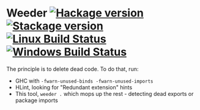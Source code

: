 # Weeder [![Hackage version](https://img.shields.io/hackage/v/weeder.svg?label=Hackage)](https://hackage.haskell.org/package/weeder) [![Stackage version](https://www.stackage.org/package/weeder/badge/lts?label=Stackage)](https://www.stackage.org/package/weeder) [![Linux Build Status](https://img.shields.io/travis/ndmitchell/weeder.svg?label=Linux%20build)](https://travis-ci.org/ndmitchell/weeder) [![Windows Build Status](https://img.shields.io/appveyor/ci/ndmitchell/weeder.svg?label=Windows%20build)](https://ci.appveyor.com/project/ndmitchell/weeder)

The principle is to delete dead code. To do that, run:

* GHC with `-fwarn-unused-binds -fwarn-unused-imports`
* HLint, looking for "Redundant extension" hints
* This tool, `weeder .` which mops up the rest - detecting dead exports or package imports

